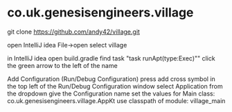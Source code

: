 # co.uk.genesisengineers.village

git clone https://github.com/andy42/village.git

open IntelliJ idea
File->open
select village

in IntelliJ idea open build.gradle
find task "task runApt(type:Exec)""
click the green arrow to the left of the name

Add Configuration (Run/Debug Configuration)
press add cross symbol in the top left of the Run/Debug Configuration window
select Application from the dropdown
give the Configuration name
set the values for
Main class: co.uk.genesisengineers.village.AppKt
use classpath of module: village_main